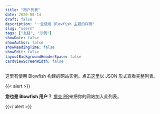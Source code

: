 ```yaml
---
title: "用户列表"
date: 2020-08-14
draft: false
description: "一些使用 Blowfish 主题的样例"
slug: "users"
tags: ["友链", "示例"]
showDate: false
showAuthor: false
showReadingTime: false
showEdit: false
layoutBackgroundHeaderSpace: false
cardViewScreenWidth: false
---
```



这里有使用 Blowfish 构建的网站实例。点击[这里](/users/users.json)以 JSON 形式查看完整列表。

{{< alert >}}

**您也是 Blowfish 用户？** [提交 PR](https://github.com/nunocoracao/blowfish/blob/main/exampleSite/content/users/users.json)来把你的网站加入此列表。

{{</ alert >}}

</BR>